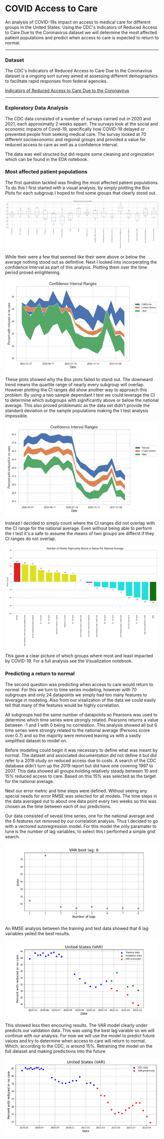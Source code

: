 # COVID Access to Care
An analysis of COVID-19s impact on access to medical care for different groups in the United States. Using the CDC's Indicators of Reduced Access to Care Due to the Coronavirus dataset we will determine the most affected patient populations and predict when access to care is expected to return to normal. 

------------------

### Dataset
The CDC's Indicators of Reduced Access to Care Due to the Coronavirus dataset is a ongoing sort survey aimed at assessing different demographics to facilitate rapid responses from federal agencies.

[Indicators of Reduced Access to Care Due to the Coronavirus](https://data.cdc.gov/NCHS/Indicators-of-Reduced-Access-to-Care-Due-to-the-Co/xb3p-q62w)

------------------

### Exploratory Data Analysis
The CDC data consisted of a number of survays carried out in 2020 and 2021, each approximatly 2 weeks appart. The survays look at the social and economic impacts of Covid-19, specifically how COVID-19 delayed or prevented people from seeking medical care. The survay looked at 70 different socioeconomic and regional groups and provided a value for reduced access to care as well as a confidence interval. 

The data was well structed but did require some cleaning and orginization which can be found in the EDA notebook. 

### Most affected patient populations
The first question tackled was finding the most affected patient populations. To do this I first started with a visual analysis, by simply plotting the Box Plots for each subgroup I hoped to find some groups that clearly stood out. 

![Alt text](Images/BoxPlotsNonStates.png?raw=true "Box Plots for Non State Subgroups")

While their were a few that seemed like their were above or below the average nothing stood out as definitive. Next I looked into incorperating the confidence interval as part of this analysis. Plotting them over the time period proved enlightening. 

![Alt text](Images/CAvUTciRange.png?raw=true "CA vs UT CI range")

These plots showed why the Box plots failed to stand out. The downward trend means the quartile range of nearly every subgroup will overlap. However plotting the CI ranges did show another way to approach this problem. By using a two sample dependant t test we could leverage the CI to determine which subgroups with significantly above or below the national average. This also proved problematic as the data set didn't provide the standard deviation or the sample populations making the t test analysis impossible. 

![Alt text](Images/MalevFemaleciRange.png?raw=true "Male vs Female CI range") 

Instead I decided to simply count where the CI ranges did not overlap with the CI range for the national average. Even without being able to perform the t test it's a safe to assume the means of two groups are differnt if they CI ranges do not overlap. 

![Alt text](Images/WeekCountNonState.png?raw=true "Weeks above or below the national average") 

This gave a clear picture of which groups where most and least impacted by COVID-19. For a full analysis see the Visualization notebook. 

### Predicting a return to normal
The second question was predicting when access to care would return to normal. For this we turn to time series modeling, however with 70 subgroups and only 24 datapoints we simply had too many features to leverage in modeling. Also from our visalization of the data we could easily tell that many of the features would be highly correlation. 

All subgroups had the same number of datapoints so Pearsons was used to determine which time series were strongly related. Pearsons returns a value between -1 and 1 with 0 being no correlation. This analysis showed all but 6 time series were strongly related to the national average (Persons score over 0.7) and so the majority were removed leaving us with a vastly simplified dataset to model on. 

Before modeling could begin it was necessary to define what was meant by normal. The dataset and associated documentation did not define it but did refer to a 2019 study on reduced access due to costs. A search of the CDC database didn’t turn up the 2019 report but did have one covering 1997 to 2007. This data showed all groups holding relatively steady between 10 and 15% reduced access to care. Based on this 15% was selected as the target for the national average. 

Next our error metric and time steps were defined. Without seeing any special needs for error RMSE was selected for all models. The time steps in the data averaged out to about one data point every two weeks so this was chosen as the time between each of our predictions. 

Our data consisted of seveal time series, one for the national average and the 6 features not removed by our correlation analysis. Thus I decided to go with a vectored autoregression model. For this model the only paramater to tune is the number of lag variables, to select this I performed a simple grid search. 

![Alt text](Images/lags.png?raw=true "Number of lag variables") 

An RMSE analysis between the training and test data showed that 6 lag variables yeiled the best results.

![Alt text](Images/VAR.png?raw=true "VAR modeling") 

This showed less then encouring results. The VAR model clearly under predicts our validation data. This was using the best lag varable so we will continue with our analysis. For now we will use the model to predict future values and try to determine when access to care will return to normal. Which, according to the CDC, is around 15%. Retraining the model on the full dataset and making predictions into the future 

![Alt text](Images/VARpredict.png?raw=true "VAR predict")



